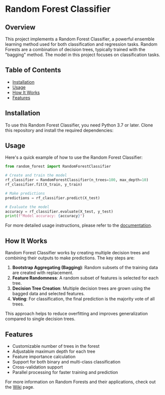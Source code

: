 # Random Forest Classifier

## Overview

This project implements a Random Forest Classifier, a powerful ensemble learning method used for both classification and regression tasks. Random Forests are a combination of decision trees, typically trained with the "bagging" method. The model in this project focuses on classification tasks.

## Table of Contents

- [Installation](#installation)
- [Usage](#usage)
- [How It Works](#how-it-works)
- [Features](#features)


## Installation

To use this Random Forest Classifier, you need Python 3.7 or later. Clone this repository and install the required dependencies:



## Usage

Here's a quick example of how to use the Random Forest Classifier:

```python
from random_forest import RandomForestClassifier

# Create and train the model
rf_classifier = RandomForestClassifier(n_trees=100, max_depth=10)
rf_classifier.fit(X_train, y_train)

# Make predictions
predictions = rf_classifier.predict(X_test)

# Evaluate the model
accuracy = rf_classifier.evaluate(X_test, y_test)
print(f"Model accuracy: {accuracy}")
```

For more detailed usage instructions, please refer to the [documentation](docs/usage.md).

## How It Works

Random Forest Classifier works by creating multiple decision trees and combining their outputs to make predictions. The key steps are:

1. **Bootstrap Aggregating (Bagging)**: Random subsets of the training data are created with replacement.
2. **Feature Randomness**: A random subset of features is selected for each tree.
3. **Decision Tree Creation**: Multiple decision trees are grown using the bagged data and selected features.
4. **Voting**: For classification, the final prediction is the majority vote of all trees.

This approach helps to reduce overfitting and improves generalization compared to single decision trees.

## Features

- Customizable number of trees in the forest
- Adjustable maximum depth for each tree
- Feature importance calculation
- Support for both binary and multi-class classification
- Cross-validation support
- Parallel processing for faster training and prediction


For more information on Random Forests and their applications, check out the [Wiki](https://en.wikipedia.org/wiki/Random_forest) page.

